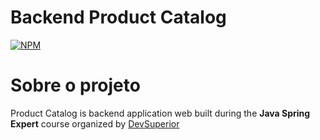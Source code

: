 # Backend Product Catalog
[![NPM](https://img.shields.io/npm/l/react)](https://github.com/danielorangeviana/api-rest-spring-dscatalog/blob/main/LICENSE)

# Sobre o projeto

Product Catalog is backend application web built during the **Java Spring Expert** course organized by [DevSuperior](https://devsuperior.com.br/ "Site of DevSuperior")
